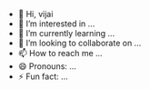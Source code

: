 - 👋 Hi, vijai
- 👀 I’m interested in ...
- 🌱 I’m currently learning ...
- 💞️ I’m looking to collaborate on ...
- 📫 How to reach me ...
- 😄 Pronouns: ...
- ⚡ Fun fact: ...

<!---
Vijai/Vijai is a ✨ special ✨ repository because its `README.md` (this file) appears on your GitHub profile.
You can click the Preview link to take a look at your changes.
--->
